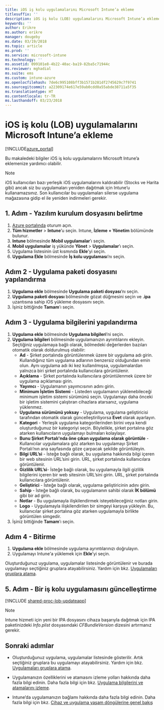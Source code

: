 ```yaml
---
title: iOS iş kolu uygulamalarını Microsoft Intune’a ekleme
titlesuffix: ''
description: iOS iş kolu (LOB) uygulamalarını Microsoft Intune’a eklemeyi öğrenin.
keywords: ''
author: Erikre
ms.author: erikre
manager: dougeby
ms.date: 03/19/2018
ms.topic: article
ms.prod: ''
ms.service: microsoft-intune
ms.technology: ''
ms.assetid: 099101e8-4b22-40ac-ba19-82ba5c71944c
ms.reviewer: mghadial
ms.suite: ems
ms.custom: intune-azure
ms.openlocfilehash: 7de6c995108bff3b1571b281df2745629c7f9741
ms.sourcegitcommit: a22309174e617e59ab0cdd0a55abde38711a5f35
ms.translationtype: HT
ms.contentlocale: tr-TR
ms.lasthandoff: 03/23/2018
---
```

# <a name="how-to-add-ios-line-of-business-lob-apps-to-microsoft-intune"></a>iOS iş kolu (LOB) uygulamalarını Microsoft Intune’a ekleme

[!INCLUDE[azure_portal](./includes/azure_portal.md)]

Bu makaledeki bilgiler iOS iş kolu uygulamalarını Microsoft Intune’a eklemenize yardımcı olabilir.

>[!NOTE]
>iOS kullanıcıları bazı yerleşik iOS uygulamalarını kaldırabilir (Stocks ve Harita gibi) ancak siz bu uygulamaları yeniden dağıtmak için Intune’u kullanamazsınız. Son kullanıcılar bu uygulamaları silerse uygulama mağazasına gidip el ile yeniden indirmeleri gerekir.

## <a name="step-1---specify-the-software-setup-file"></a>1. Adım - Yazılım kurulum dosyasını belirtme

1. [Azure portalında](https://portal.azure.com) oturum açın.
2. **Tüm hizmetler** > **Intune**’u seçin. Intune, **İzleme + Yönetim** bölümünde bulunur.
3. **Intune** bölmesinde **Mobil uygulamalar**’ı seçin.
4. **Mobil uygulamalar** iş yükünde **Yönet** > **Uygulamalar**’ı seçin.
5. Uygulama listesinin üst kısmında **Ekle**’yi seçin.
6. **Uygulama Ekle** bölmesinde **İş kolu uygulaması**’nı seçin.

## <a name="step-2---configure-the-app-package-file"></a>Adım 2 - Uygulama paketi dosyasını yapılandırma

1. **Uygulama ekle** bölmesinde **Uygulama paketi dosyası**’nı seçin.
2. **Uygulama paketi dosyası** bölmesinde gözat düğmesini seçin ve **.ipa** uzantısına sahip iOS yükleme dosyasını seçin.
3. İşiniz bittiğinde **Tamam**’ı seçin.


## <a name="step-3---configure-app-information"></a>Adım 3 - Uygulama bilgilerini yapılandırma

1. **Uygulama ekle** bölmesinde **Uygulama bilgileri**’ni seçin.
2. **Uygulama bilgileri** bölmesinde uygulamanızın ayrıntılarını ekleyin. Seçtiğiniz uygulamaya bağlı olarak, bölmedeki değerlerden bazıları otomatik olarak doldurulmuş olabilir:
    - **Ad** - Şirket portalında görüntülenmek üzere bir uygulama adı girin. Kullandığınız tüm uygulama adlarının benzersiz olduğundan emin olun. Aynı uygulama adı iki kez kullanılmışsa, uygulamalardan yalnızca biri şirket portalında kullanıcılara görüntülenir.
    - **Açıklama** - Şirket portalında kullanıcılara görüntülenmek üzere bir uygulama açıklaması girin.
    - **Yayımcı** - Uygulamanın yayımcısının adını girin.
    - **Minimum İşletim Sistemi** - Listeden uygulamanın yüklenebileceği minimum işletim sistemi sürümünü seçin. Uygulamayı daha önceki bir işletim sistemini çalıştıran cihazlara atarsanız, uygulama yüklenmez.
    - **Uygulama sürümünü yoksay** - Uygulama, uygulama geliştiricisi tarafından otomatik olarak güncelleştiriliyorsa **Evet** olarak ayarlayın.
    - **Kategori** - Yerleşik uygulama kategorilerinden birini veya kendi oluşturduğunuz bir kategoriyi seçin. Böylelikle, şirket portalına göz atarken kullanıcıların uygulamayı bulmaları kolaylaşır.
    - **Bunu Şirket Portalı'nda öne çıkan uygulama olarak görüntüle** - Kullanıcılar uygulamalara göz atarken bu uygulamayı Şirket Portalı’nın ana sayfasında göze çarpacak şekilde görüntüleyin.
    - **Bilgi URL’si** - İsteğe bağlı olarak, bu uygulama hakkında bilgi içeren bir web sitesinin URL’sini girin. URL, şirket portalında kullanıcılara görüntülenir.
    - **Gizlilik URL’si**- İsteğe bağlı olarak, bu uygulamayla ilgili gizlilik bilgilerini içeren bir web sitesinin URL’sini girin. URL, şirket portalında kullanıcılara görüntülenir.
    - **Geliştirici** - İsteğe bağlı olarak, uygulama geliştiricinin adını girin.
    - **Sahip** - İsteğe bağlı olarak, bu uygulamanın sahibi olarak **İK bölümü** gibi bir ad girin.
    - **Notlar** - Bu uygulamayla ilişkilendirmek isteyebileceğiniz notları girin.
    - **Logo** - Uygulamayla ilişkilendirilen bir simgeyi karşıya yükleyin. Bu, kullanıcılar şirket portalına göz atarken uygulamayla birlikte görüntülen simgedir.
3. İşiniz bittiğinde **Tamam**’ı seçin.

## <a name="step-4---finish-up"></a>Adım 4 - Bitirme

1. **Uygulama ekle** bölmesinde uygulama ayrıntılarınızı doğrulayın.
2. Uygulamayı Intune'a yüklemek için **Ekle**’yi seçin.

Oluşturduğunuz uygulama, uygulamalar listesinde görüntülenir ve burada uygulamayı seçtiğiniz gruplara atayabilirsiniz. Yardım için bkz. [Uygulamaları gruplara atama](apps-deploy.md).

## <a name="step-5---update-a-line-of-business-app"></a>5. Adım - Bir iş kolu uygulamasını güncelleştirme

[!INCLUDE [shared-proc-lob-updateapp](./includes/shared-proc-lob-updateapp.md)]  

> [!NOTE]
> Intune hizmeti için yeni bir IPA dosyasını cihaza başarıyla dağıtmak için IPA paketinizdeki *Info.plist* dosyasındaki *CFBundleVersion* dizesini artırmanız gerekir.

## <a name="next-steps"></a>Sonraki adımlar

- Oluşturduğunuz uygulama, uygulamalar listesinde gösterilir. Artık seçtiğiniz gruplara bu uygulamayı atayabilirsiniz. Yardım için bkz. [Uygulamaları gruplara atama](apps-deploy.md).

- Uygulamanızın özelliklerini ve atamasını izleme yolları hakkında daha fazla bilgi edinin. Daha fazla bilgi için bkz. [Uygulama bilgilerini ve atamalarını izleme](apps-monitor.md).

- Intune’da uygulamanızın bağlamı hakkında daha fazla bilgi edinin. Daha fazla bilgi için bkz. [Cihaz ve uygulama yaşam döngülerine genel bakış](introduction-device-app-lifecycles.md)
